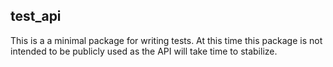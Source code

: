 ## test_api 

This is a a minimal package for writing tests. At this time this package is not
intended to be publicly used as the API will take time to stabilize.
